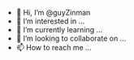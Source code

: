 - 👋 Hi, I’m @guyZinman
- 👀 I’m interested in ...
- 🌱 I’m currently learning ...
- 💞️ I’m looking to collaborate on ...
- 📫 How to reach me ...

<!---
guyZinman/guyZinman is a ✨ special ✨ repository because its `README.md` (this file) appears on your GitHub profile.
You can click the Preview link to take a look at your changes.
--->

